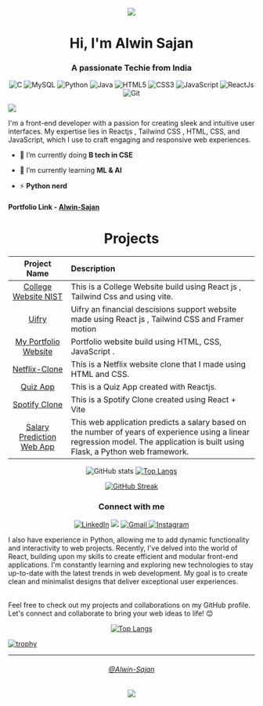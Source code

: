 <p align="center">
  
  <img src="https://usagif.com/wp-content/uploads/gifs/starfall-gif-45.gif" />
  
</p>

<h1 align="center">Hi, I'm Alwin Sajan</h1>
<h3 align="center">A passionate Techie from India</h3>
<p align="center"> 
<img alt="C" src="https://img.shields.io/badge/c-%2300599C.svg?&style=for-the-badge&logo=c&logoColor=white" />
<img alt="MySQL" src="https://img.shields.io/badge/MySQL-00000F?style=for-the-badge&logo=mysql&logoColor=white" />
<img alt="Python" src="https://img.shields.io/badge/python-%2314354C.svg?style=for-the-badge&logo=python&logoColor=white"/>
<img alt="Java" src="https://img.shields.io/badge/java-%23ED8B00.svg?&style=for-the-badge&logo=java&logoColor=white" />
<img alt="HTML5" src="https://img.shields.io/badge/html-%23E34F26.svg?&style=for-the-badge&logo=html5&logoColor=white" />
<img alt="CSS3" src="https://img.shields.io/badge/css-%231572B6.svg?&style=for-the-badge&logo=css3&logoColor=white" />
<img alt="JavaScript" src="https://img.shields.io/badge/javascript-%23323330.svg?&style=for-the-badge&logo=javascript&logoColor=%23F7DF1E" />
<img alt="ReactJs" src="https://img.shields.io/badge/React-20232A?style=for-the-badge&logo=react&logoColor=61DAFB" />
<img alt="Git" src="https://img.shields.io/badge/Git-F05032?style=for-the-badge&logo=git&logoColor=white" />
</p>

[![](https://visitcount.itsvg.in/api?id=Alwin-Sajan&label=Profile%20Views&color=1&icon=0&pretty=true)](https://visitcount.itsvg.in)


I'm a front-end developer with a passion for creating sleek and intuitive user interfaces. My expertise lies in Reactjs , Tailwind CSS , HTML, CSS, and JavaScript, which I use to craft engaging and responsive web experiences.

- 🔭 I’m currently doing **B tech in CSE**

- 🌱 I’m currently learning **ML & AI**

- ⚡ **Python nerd**

#### Portfolio Link - [Alwin-Sajan](https://alwin-sajan.github.io/) 


<h1 align="center">Projects</h1>




| Project Name      | Description | 
| :---:        |    :----   |  
| [College  Website NIST](https://collage-website-nist.vercel.app/)   | This is a College Website build using React js , Tailwind Css and using vite. | 
| [Uifry](https://uifry-coral.vercel.app/)     | Uifry an financial descisions support website made using React js , Tailwind CSS and Framer motion |
| [My Portfolio Website](https://alwin-sajan.github.io/)     | Portfolio website build using HTML, CSS, JavaScript . |
| [Netflix-Clone](https://github.com/Alwin-Sajan/Netflix-Clone#)     | This is a Netflix website clone that I made using HTML and CSS. |
| [Quiz App](https://alwin-sajan.github.io/Quiz-App/)     | This is a Quiz App created with Reactjs. |
| [Spotify Clone](https://github.com/Alwin-Sajan/Spotify-clone)     | This is a Spotify Clone created using React + Vite |
| [Salary Prediction Web App](https://github.com/Alwin-Sajan/Salary_Prediction_ML)     | This web application predicts a salary based on the number of years of experience using a linear regression model. The application is built using Flask, a Python web framework. |





<div align="center">


![GitHub stats](https://github-readme-stats.vercel.app/api?username=alwin-sajan&show_icons=true&&theme=algolia\&rank_icon=github)
[![Top Langs](https://github-readme-stats.vercel.app/api/top-langs/?username=alwin-sajan&layout=donut-vertical&theme=algolia)](https://github.com/alwin-sajan/github-readme-stats)

[![GitHub Streak](https://github-readme-streak-stats.herokuapp.com?user=Alwin-Sajan&theme=algolia&card_width=495)](https://git.io/streak-stats)

</div>


<div align="center" id="contact">
<h3>Connect with me</h3>
<a  href="https://linkedin.com/in/alwin-sajan-102177255" target="_blank"><img alt="LinkedIn" src="https://img.shields.io/badge/linkedin%20-%230077B5.svg?&style=for-the-badge&logo=linkedin&logoColor=white" /></a>
<a href="https://twitter.com/AlwinSajan_22?s=09" target="_blank"><img src="https://img.shields.io/badge/twitter-%2300acee.svg?&style=for-the-badge&logo=twitter&logoColor=white&alt=twitter" /></a>
<a href="mailto:alwinsajanp@gmail.com"><img  alt="Gmail" src="https://img.shields.io/badge/Gmail-D14836?style=for-the-badge&logo=gmail&logoColor=white" />
<a  href="https://instagram.com/_present_legend_"><img alt="Instagram" src="https://img.shields.io/badge/Instagram-E4405F?style=for-the-badge&logo=instagram&logoColor=white">
   </a>

   
   
</div>


<p>

I also have experience in Python, allowing me to add dynamic functionality and interactivity to web projects. Recently, I've delved into the world of React, building upon my skills to create efficient and modular front-end applications. I'm constantly learning and exploring new technologies to stay up-to-date with the latest trends in web development. My goal is to create clean and minimalist designs that deliver exceptional user experiences.

<br>
Feel free to check out my projects and collaborations on my GitHub profile. Let's connect and collaborate to bring your web ideas to life! 😊

</p>


<div align="center">

[![Top Langs](https://github-readme-stats.vercel.app/api/top-langs/?username=alwin-sajan&layout=compact&theme=algolia)](https://github.com/alwin-sajan/github-readme-stats)

</div>

[![trophy](https://github-profile-trophy.vercel.app/?username=alwin-sajan&theme=algolia)](https://github.com/alwin-sajan/github-profile-trophy)

<hr>
<div align="center">

  <a href="#contact"><h6>@Alwin-Sajan</h6></a>
  <img src="https://cdn.wallpapersafari.com/84/22/Jz6bAs.gif" />
</div>


